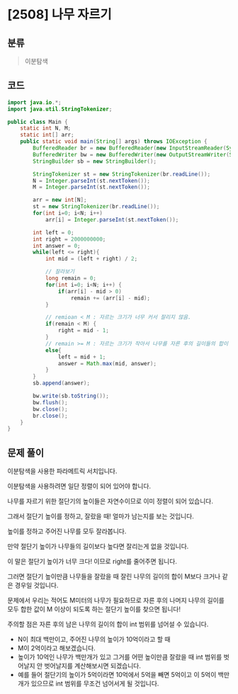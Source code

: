 # [2508] 나무 자르기

## 분류
> 이분탐색

## 코드
```java
import java.io.*;
import java.util.StringTokenizer;

public class Main {
    static int N, M;
    static int[] arr;
    public static void main(String[] args) throws IOException {
        BufferedReader br = new BufferedReader(new InputStreamReader(System.in));
        BufferedWriter bw = new BufferedWriter(new OutputStreamWriter(System.out));
        StringBuilder sb = new StringBuilder();

        StringTokenizer st = new StringTokenizer(br.readLine());
        N = Integer.parseInt(st.nextToken());
        M = Integer.parseInt(st.nextToken());

        arr = new int[N];
        st = new StringTokenizer(br.readLine());
        for(int i=0; i<N; i++)
            arr[i] = Integer.parseInt(st.nextToken());

        int left = 0;
        int right = 2000000000;
        int answer = 0;
        while(left <= right){
            int mid = (left + right) / 2;

            // 잘라보기
            long remain = 0;
            for(int i=0; i<N; i++) {
                if(arr[i] - mid > 0)
                    remain += (arr[i] - mid);
            }

            // remioan < M : 자르는 크기가 너무 커서 잘리지 않음.
            if(remain < M) {
                right = mid - 1;
            }
            // remain >= M : 자르는 크기가 작아서 나무를 자른 후의 길이들의 합이 M을 넘어서는 경우
            else{
                left = mid + 1;
                answer = Math.max(mid, answer);
            }
        }
        sb.append(answer);

        bw.write(sb.toString());
        bw.flush();
        bw.close();
        br.close();
    }
}
```

## 문제 풀이
이분탐색을 사용한 파라메트릭 서치입니다.

이분탐색을 사용하려면 일단 정렬이 되어 있어야 합니다.

나무를 자르기 위한 절단기의 높이들은 자연수이므로 이미 정렬이 되어 있습니다.

그래서 절단기 높이를 정하고, 잘랐을 때! 얼마가 남는지를 보는 것입니다.

높이를 정하고 주어진 나무를 모두 잘라봅니다.

만약 절단기 높이가 나무들의 길이보다 높다면 잘리는게 없을 것입니다.

이 말은 절단기 높이가 너무 크다! 이므로 right를 줄어주면 됩니다.

그러면 절단기 높이만큼 나무들을 잘랐을 때 잘린 나무의 길이의 합이 M보다 크거나 같은 경우일 것입니다.

문제에서 우리는 적어도 M미터의 나무가 필요하므로 자른 후의 나머지 나무의 길이를 모두 합한 값이 M 이상이 되도록 하는 절단기 높이를 찾으면 됩니다!

주의할 점은 자른 후의 남은 나무의 길이의 합이 int 범위를 넘어설 수 있습니다.
   - N이 최대 백만이고, 주어진 나무의 높이가 10억이라고 할 때
   - M이 2억이라고 해보겠습니다.
   - 높이가 10억인 나무가 백만개가 있고 그거를 어떤 높이만큼 잘랐을 때 int 범위를 벗어날지 안 벗어날지를 계산해보시면 되겠습니다.
   - 예를 들어 절단기의 높이가 5억이라면 10억에서 5억을 빼면 5억이고 이 5억이 백만개가 있으므로 int 범위를 무조건 넘어서게 될 것입니다.